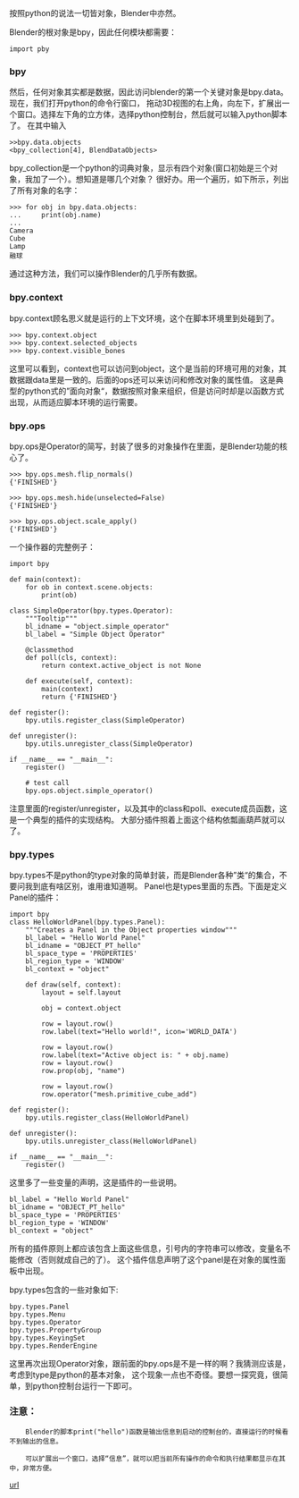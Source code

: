 按照python的说法一切皆对象，Blender中亦然。

Blender的根对象是bpy，因此任何模块都需要：
    
    import pby
    
### bpy    
然后，任何对象其实都是数据，因此访问blender的第一个关键对象是bpy.data。现在，我们打开python的命令行窗口，
拖动3D视图的右上角，向左下，扩展出一个窗口。选择左下角的立方体，选择python控制台，然后就可以输入python脚本了。
在其中输入

    >>bpy.data.objects
    <bpy_collection[4], BlendDataObjects>
    
bpy_collection是一个python的词典对象，显示有四个对象(窗口初始是三个对象，我加了一个）。想知道是哪几个对象？
很好办。用一个遍历，如下所示，列出了所有对象的名字：

    >>> for obj in bpy.data.objects:
    ...     print(obj.name)
    ...     
    Camera
    Cube
    Lamp
    融球
   
通过这种方法，我们可以操作Blender的几乎所有数据。

### bpy.context
bpy.context顾名思义就是运行的上下文环境，这个在脚本环境里到处碰到了。
    
    >>> bpy.context.object
    >>> bpy.context.selected_objects
    >>> bpy.context.visible_bones
这里可以看到，context也可以访问到object，这个是当前的环境可用的对象，其数据跟data里是一致的。后面的ops还可以来访问和修改对象的属性值。
这是典型的python式的”面向对象“，数据按照对象来组织，但是访问时却是以函数方式出现，从而适应脚本环境的运行需要。

### bpy.ops
bpy.ops是Operator的简写，封装了很多的对象操作在里面，是Blender功能的核心了。

    >>> bpy.ops.mesh.flip_normals()
    {'FINISHED'}

    >>> bpy.ops.mesh.hide(unselected=False)
    {'FINISHED'}

    >>> bpy.ops.object.scale_apply()
    {'FINISHED'}
    
一个操作器的完整例子：

    import bpy

    def main(context):
        for ob in context.scene.objects:
            print(ob)

    class SimpleOperator(bpy.types.Operator):
        """Tooltip"""
        bl_idname = "object.simple_operator"
        bl_label = "Simple Object Operator"

        @classmethod
        def poll(cls, context):
            return context.active_object is not None

        def execute(self, context):
            main(context)
            return {'FINISHED'}

    def register():
        bpy.utils.register_class(SimpleOperator)

    def unregister():
        bpy.utils.unregister_class(SimpleOperator)

    if __name__ == "__main__":
        register()

        # test call
        bpy.ops.object.simple_operator()

注意里面的register/unregister，以及其中的class和poll、execute成员函数，这是一个典型的插件的实现结构。
大部分插件照着上面这个结构依瓢画葫芦就可以了。

### bpy.types
bpy.types不是python的type对象的简单封装，而是Blender各种”类“的集合，不要问我到底有啥区别，谁用谁知道啊。
Panel也是types里面的东西。下面是定义Panel的插件：

    import bpy
    class HelloWorldPanel(bpy.types.Panel):
        """Creates a Panel in the Object properties window"""
        bl_label = "Hello World Panel"
        bl_idname = "OBJECT_PT_hello"
        bl_space_type = 'PROPERTIES'
        bl_region_type = 'WINDOW'
        bl_context = "object"

        def draw(self, context):
            layout = self.layout

            obj = context.object

            row = layout.row()
            row.label(text="Hello world!", icon='WORLD_DATA')

            row = layout.row()
            row.label(text="Active object is: " + obj.name)
            row = layout.row()
            row.prop(obj, "name")

            row = layout.row()
            row.operator("mesh.primitive_cube_add")

    def register():
        bpy.utils.register_class(HelloWorldPanel)

    def unregister():
        bpy.utils.unregister_class(HelloWorldPanel)

    if __name__ == "__main__":
        register()
        
这里多了一些变量的声明，这是插件的一些说明。

    bl_label = "Hello World Panel"
    bl_idname = "OBJECT_PT_hello"
    bl_space_type = 'PROPERTIES'
    bl_region_type = 'WINDOW'
    bl_context = "object"

所有的插件原则上都应该包含上面这些信息，引号内的字符串可以修改，变量名不能修改（否则就成自己的了）。
这个插件信息声明了这个panel是在对象的属性面板中出现。

bpy.types包含的一些对象如下:

    bpy.types.Panel
    bpy.types.Menu
    bpy.types.Operator
    bpy.types.PropertyGroup
    bpy.types.KeyingSet
    bpy.types.RenderEngine

这里再次出现Operator对象，跟前面的bpy.ops是不是一样的啊？我猜测应该是，考虑到type是python的基本对象，
这个现象一点也不奇怪。要想一探究竟，很简单，到python控制台运行一下即可。

### 注意：

        Blender的脚本print("hello")函数是输出信息到启动的控制台的，直接运行的时候看不到输出的信息。

        可以扩展出一个窗口，选择“信息”，就可以把当前所有操作的命令和执行结果都显示在其中，非常方便。
        
[url](https://my.oschina.net/u/2306127/blog/372034)
